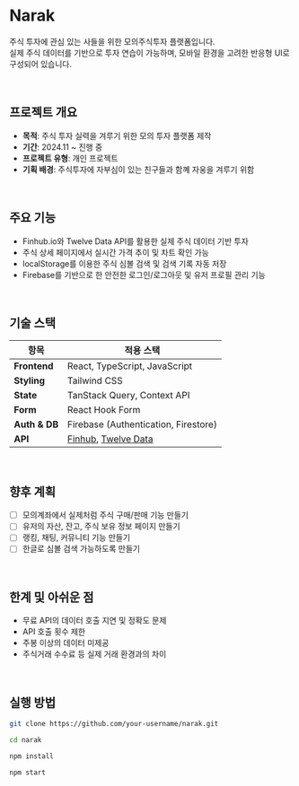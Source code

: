 # Narak

주식 투자에 관심 있는 사들을 위한 모의주식투자 플랫폼입니다.  
실제 주식 데이터를 기반으로 투자 연습이 가능하며, 모바일 환경을 고려한 반응형 UI로 구성되어 있습니다.

<br/>

## 프로젝트 개요

- **목적**: 주식 투자 실력을 겨루기 위한 모의 투자 플랫폼 제작
- **기간**: 2024.11 ~ 진행 중
- **프로젝트 유형**: 개인 프로젝트
- **기획 배경**: 주식투자에 자부심이 있는 친구들과 함꼐 자웅을 겨루기 위함 

<br/>

## 주요 기능

- Finhub.io와 Twelve Data API를 활용한 실제 주식 데이터 기반 투자
- 주식 상세 페이지에서 실시간 가격 추이 및 차트 확인 가능
- localStorage를 이용한 주식 심볼 검색 및 검색 기록 자동 저장
- Firebase를 기반으로 한 안전한 로그인/로그아웃 및 유저 프로필 관리 기능

<br/>

## 기술 스택

| 항목           | 적용 스택 |
|----------------|-----------|
| **Frontend**   | React, TypeScript, JavaScript |
| **Styling**    | Tailwind CSS |
| **State**      | TanStack Query, Context API |
| **Form**       | React Hook Form |
| **Auth & DB**  | Firebase (Authentication, Firestore) |
| **API**        | [Finhub](https://finnhub.io/), [Twelve Data](https://twelvedata.com) |

<br/>

## 향후 계획

- [ ] 모의계좌에서 실제처럼 주식 구매/판매 기능 만들기
- [ ] 유저의 자산, 잔고, 주식 보유 정보 페이지 만들기
- [ ] 랭킹, 채팅, 커뮤니티 기능 만들기
- [ ] 한글로 심볼 검색 가능하도록 만들기

<br/>

##  한계 및 아쉬운 점

- 무료 API의 데이터 호출 지연 및 정확도 문제
- API 호출 횟수 제한
- 주봉 이상의 데이터 미제공
- 주식거래 수수료 등 실제 거래 환경과의 차이

<br/>

## 실행 방법

```bash
git clone https://github.com/your-username/narak.git

cd narak

npm install

npm start
